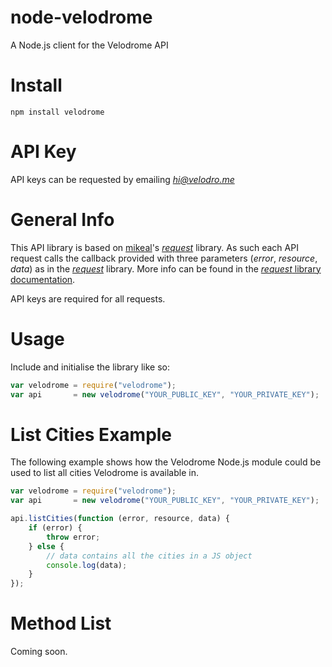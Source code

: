 # node-velodrome
A Node.js client for the Velodrome API

Install
=======
```npm install velodrome```

API Key
=======
API keys can be requested by emailing *[hi@velodro.me](mailto:hi@velodro.me)*

General Info
============
This API library is based on [mikeal](https://github.com/mikeal)'s *[request](https://github.com/request/request)* library. As such each API request calls the callback provided with three parameters (*error*, *resource*, *data*) as in the [*request*](https://github.com/request/request) library. More info can be found in the [*request* library documentation](https://github.com/request/request).

API keys are required for all requests.

Usage
=====
Include and initialise the library like so:
```javascript
var velodrome = require("velodrome");
var api       = new velodrome("YOUR_PUBLIC_KEY", "YOUR_PRIVATE_KEY");
```

List Cities Example
===================
The following example shows how the Velodrome Node.js module could be used to list all cities Velodrome is available in.
```javascript
var velodrome = require("velodrome");
var api       = new velodrome("YOUR_PUBLIC_KEY", "YOUR_PRIVATE_KEY");

api.listCities(function (error, resource, data) {
	if (error) {
		throw error;
	} else {
		// data contains all the cities in a JS object
		console.log(data);
	}
});
```

Method List
===========
Coming soon.